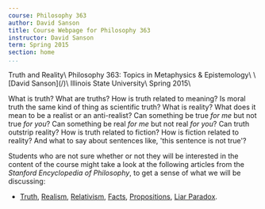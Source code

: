 ```yaml
---
course: Philosophy 363
author: David Sanson 
title: Course Webpage for Philosophy 363
instructor: David Sanson
term: Spring 2015 
section: home
...
```



<div class="centered">
Truth and Reality\
Philosophy 363: Topics in Metaphysics & Epistemology\
\
[David Sanson](/)\
Illinois State University\
Spring 2015\
</div>

What is truth? What are truths? How is truth related to meaning? Is moral
truth the same kind of thing as scientific truth? What is reality? What does
it mean to be a realist or an anti-realist? Can something be true *for me* but
not true *for you*? Can something be real *for me* but not real *for you*? Can truth
outstrip reality? How is truth related to fiction? How is fiction related to
reality? And what to say about sentences like, 'this sentence is not true'?

Students who are not sure whether or not they will be interested in the
content of the course might take a look at the following articles from the
*Stanford Encyclopedia of Philosophy*, to get a sense of what we will be
discussing:

-   [Truth][], [Realism][], [Relativism][], [Facts][], [Propositions][], [Liar Paradox][].

  [Truth]: http://plato.stanford.edu/entries/truth/
  [Realism]: http://plato.stanford.edu/entries/realism/
  [Facts]: http://plato.stanford.edu/entries/facts/
  [Propositions]: http://plato.stanford.edu/entries/propositions/
  [Liar Paradox]: http://plato.stanford.edu/entries/liar-paradox/
  [Relativism]: http://plato.stanford.edu/entries/relativism/
    

